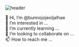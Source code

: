 ![header](https://capsule-render.vercel.app/api?type=transparent&color=auto&height=250&text=¥€$!&fontColor=FF5E00&fontSize=70&fontAlignY=50&fontAlign=50&animation=twinkling)





👋 Hi, I’m @bunnojojeoljalhae <br>
👀 I’m interested in ... <br>
🌱 I’m currently learning ... <br>
💞️ I’m looking to collaborate on ... <br>
📫 How to reach me ... <br>


<!---
bunnojojeoljalhae/bunnojojeoljalhae is a ✨ special ✨ repository because its `README.md` (this file) appears on your GitHub profile.
You can click the Preview link to take a look at your changes.
--->
